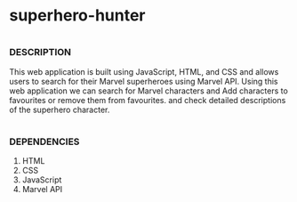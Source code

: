 # superhero-hunter

# <h3><b>DESCRIPTION</b></h3>
This web application is built using JavaScript, HTML, and CSS and allows users to search for their Marvel superheroes using Marvel API. Using this web application we can search for Marvel characters and Add characters to favourites or remove them from favourites. and check detailed descriptions of the superhero character.
# <h3><b>DEPENDENCIES</b></h3>
<ol style="I">
  <li>HTML</li>
  <li>CSS</li>
  <li>JavaScript</li>
  <li>Marvel API</li>
</ol>
